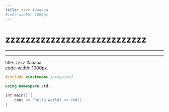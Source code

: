 ```yaml
---
title: zzzz #aaaaaa
#code-width: 1000px
---
```


# zzzzzzzzzzzzzzzzzzzzzzzzzzzz

---

---

title: zzzz #aaaaa  
code-width: 1000px

```c++
#include <iostream> //required

using namespace std;

int main() {
    cout << "hello world! << endl;
}
```


